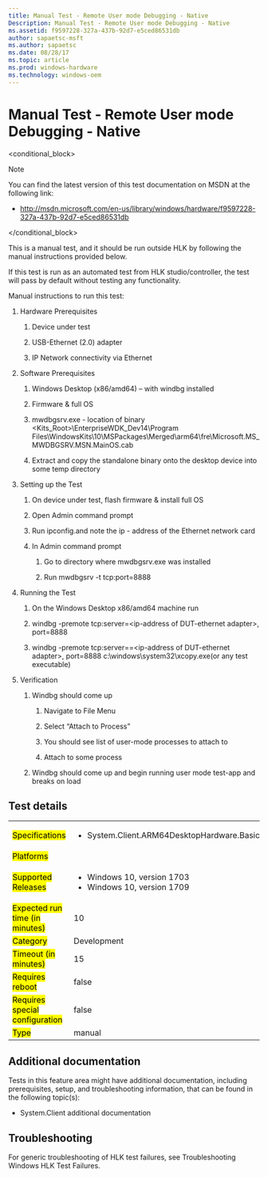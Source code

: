 ```yaml
---
title: Manual Test - Remote User mode Debugging - Native
Description: Manual Test - Remote User mode Debugging - Native
ms.assetid: f9597228-327a-437b-92d7-e5ced86531db
author: sapaetsc-msft
ms.author: sapaetsc
ms.date: 08/28/17
ms.topic: article
ms.prod: windows-hardware
ms.technology: windows-oem
---
```


# Manual Test - Remote User mode Debugging - Native

<conditional_block> <conditions> <docset value="standalone"></docset> </conditions>

>[!NOTE]
You can find the latest version of this test documentation on MSDN at the following link:

-   <xref hlink="http://msdn.microsoft.com/en-us/library/windows/hardware/f9597228-327a-437b-92d7-e5ced86531db">http://msdn.microsoft.com/en-us/library/windows/hardware/f9597228-327a-437b-92d7-e5ced86531db</b>


</conditional_block>

This is a manual test, and it should be run outside HLK by following the manual instructions provided below.

If this test is run as an automated test from HLK studio/controller, the test will pass by default without testing any functionality.

Manual instructions to run this test:

1.  Hardware Prerequisites
    1.  Device under test
    2.  USB-Ethernet (2.0) adapter
    3.  IP Network connectivity via Ethernet
2.  Software Prerequisites
    1.  Windows Desktop (x86/amd64) – with windbg installed
    2.  Firmware & full OS
    3.  mwdbgsrv.exe - location of binary &lt;Kits\_Root&gt;\\EnterpriseWDK\_Dev14\\Program Files\\WindowsKits\\10\\MSPackages\\Merged\\arm64\\fre\\Microsoft.MS\_MWDBGSRV.MSN.MainOS.cab
    4.  Extract and copy the standalone binary onto the desktop device into some temp directory
3.  Setting up the Test
    1.  On device under test, flash firmware & install full OS
    2.  Open Admin command prompt
    3.  Run ipconfig.and note the ip - address of the Ethernet network card
    4.  In Admin command prompt
        1.  Go to directory where mwdbgsrv.exe was installed
        2.  Run mwdbgsrv -t tcp:port=8888
4.  Running the Test
    1.  On the Windows Desktop x86/amd64 machine run
    2.  windbg -premote tcp:server=&lt;ip-address of DUT-ethernet adapter&gt;, port=8888
    3.  windbg -premote tcp:server==&lt;ip-address of DUT-ethernet adapter&gt;, port=8888 c:\\windows\\system32\\xcopy.exe(or any test executable)
5.  Verification
    1.  Windbg should come up
        1.  Navigate to File Menu
        2.  Select “Attach to Process”
        3.  You should see list of user-mode processes to attach to
        4.  Attach to some process
    2.  Windbg should come up and begin running user mode test-app and breaks on load

## Test details

<table>
<colgroup>
<col width="50%" />
<col width="50%" />
</colgroup>
<tbody>
<tr class="odd">
<td><mark type="bullet_intro">Specifications</b></td>
<td><ul>
<li>System.Client.ARM64DesktopHardware.BasicFunctionality</li>
</ul></td>
</tr>
<tr class="even">
<td><mark type="bullet_intro">Platforms</b></td>
<td><ul>
</ul></td>
</tr>
<tr class="odd">
<td><mark type="bullet_intro">Supported Releases</b></td>
<td><ul>
<li>Windows 10, version 1703</li>
<li>Windows 10, version 1709</li>
</ul></td>
</tr>
<tr class="even">
<td><mark type="bullet_intro">Expected run time (in minutes)</b></td>
<td>10</td>
</tr>
<tr class="odd">
<td><mark type="bullet_intro">Category</b></td>
<td>Development</td>
</tr>
<tr class="even">
<td><mark type="bullet_intro">Timeout (in minutes)</b></td>
<td>15</td>
</tr>
<tr class="odd">
<td><mark type="bullet_intro">Requires reboot</b></td>
<td>false</td>
</tr>
<tr class="even">
<td><mark type="bullet_intro">Requires special configuration</b></td>
<td>false</td>
</tr>
<tr class="odd">
<td><mark type="bullet_intro">Type</b></td>
<td>manual</td>
</tr>
</tbody>
</table>

## Additional documentation

Tests in this feature area might have additional documentation, including prerequisites, setup, and troubleshooting information, that can be found in the following topic(s):

-   <xref rid="p_hlk_test.system_client_additional_documentation">System.Client additional documentation</b>

## Troubleshooting

For generic troubleshooting of HLK test failures, see <xref rid="p_hlk.troubleshooting_windows_hlk_test_failures">Troubleshooting Windows HLK Test Failures</b>.



